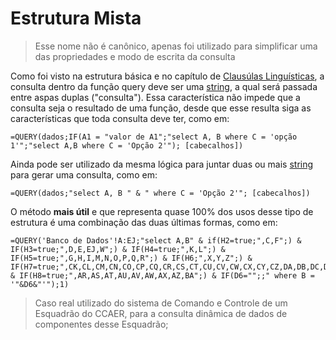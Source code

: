 # Estrutura Mista

> Esse nome não é canônico, apenas foi utilizado para simplificar uma das propriedades e modo de escrita da consulta

Como foi visto na estrutura básica e no capítulo de [Clausúlas Linguísticas](./baseStructure.md#estrutura-da-consulta), a consulta dentro da função query deve ser uma [string](../../DBConcepts.md#string), a qual será passada entre aspas duplas ("consulta"). Essa característica não impede que a consulta seja o resultado de uma função, desde que esse resulta siga as características que toda consulta deve ter, como em:

```
=QUERY(dados;IF(A1 = "valor de A1";"select A, B where C = 'opção 1'";"select A,B where C = 'Opção 2'"); [cabecalhos])
```

Ainda pode ser utilizado da mesma lógica para juntar duas ou mais [string](../../DBConcepts.md#string) para gerar uma consulta, como em:

```
=QUERY(dados;"select A, B " & " where C = 'Opção 2'"; [cabecalhos])
```

O método **mais útil** e que representa quase 100% dos usos desse tipo de estrutura é uma combinação das duas últimas formas, como em:

```
=QUERY('Banco de Dados'!A:EJ;"select A,B" & if(H2=true;",C,F";) & IF(H3=true;",D,E,EJ,W";) & IF(H4=true;",K,L";) & IF(H5=true;",G,H,I,M,N,O,P,Q,R";) & IF(H6;",X,Y,Z";) & IF(H7=true;",CK,CL,CM,CN,CO,CP,CQ,CR,CS,CT,CU,CV,CW,CX,CY,CZ,DA,DB,DC,DD,DE,DF,DG,DH,DI";) & IF(H8=true;",AR,AS,AT,AU,AV,AW,AX,AZ,BA";) & IF(D6="";;" where B = '"&D6&"'");1)
```

> Caso real utilizado do sistema de Comando e Controle de um Esquadrão do CCAER, para a consulta dinâmica de dados de componentes desse Esquadrão;
